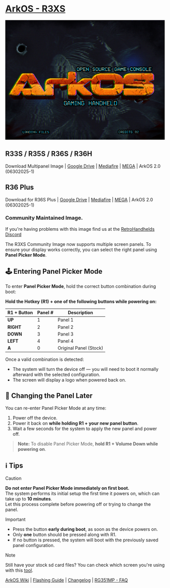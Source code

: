 # [ArkOS - R3XS](https://aeolusux.github.io/ArkOS-R3XS/)
![](https://raw.githubusercontent.com/AeolusUX/ArkOS-R3XS/main/logo.bmp)


## R33S / R35S / R36S / R36H

Download Multipanel Image | [Google Drive](https://drive.google.com/file/d/1NPGRSuIJG6FOnzHHHn89rRQIo34CFZw1/view?usp=sharing) | [Mediafire](https://www.mediafire.com/file/i672xysm7j62kde/ArkOS_R35S-R36S_v2.0_05312025_MultiPanel.img.xz/file) | [MEGA](https://mega.nz/file/wARn3SaQ#a-i_fbcRs81oMYfxau5auLLWXLa6ASxyY0VeFT422Ns) |  ArkOS 2.0 (06302025-1)


## R36 Plus
Download for R36S Plus | [Google Drive](https://drive.google.com/file/d/1TMRB8uwkTfk1g6k7c7zpyuxtooJZfyGu/view?usp=sharing) | [Mediafire](https://www.mediafire.com/file/dnv82zdbd47jqls/ArkOS_R36SPLUS_v2.0_03302025.img.xz/file) | [MEGA](https://mega.nz/file/sZZ2GLpS#hAT4O8Og5Bt9nP-zFSZsCc0b9xmu0snA06RXcHEzT9k) | ArkOS 2.0 (06302025-1)


### Community Maintained Image.
If you're having problems with this image find us at the [RetroHandhelds Discord](https://discord.gg/RetroHandhelds)

The R3XS Community Image now supports multiple screen panels. To ensure your display works correctly, you can select the right panel using **Panel Picker Mode**.

## 🕹️ Entering Panel Picker Mode

To enter **Panel Picker Mode**, hold the correct button combination during boot:

**Hold the Hotkey (R1) + one of the following buttons while powering on:**

| R1 + Button | Panel # | Description             |
|-------------|---------|-------------------------|
| **UP**       | 1       | Panel 1             |
| **RIGHT**       | 2       | Panel 2             |
| **DOWN**       | 3       | Panel 3             |
| **LEFT**       | 4       | Panel 4             |
| **A**       | 0       | Original Panel (Stock)  |

Once a valid combination is detected:
- The system will turn the device off — you will need to boot it normally afterward with the selected configuration.
- The screen will display a logo when powered back on.


## 🔁 Changing the Panel Later

You can re-enter Panel Picker Mode at any time:

1. Power off the device.
2. Power it back on **while holding R1 + your new panel button**.
3. Wait a few seconds for the system to apply the new panel and power off.

> **Note:** To disable Panel Picker Mode, **hold R1 + Volume Down while powering on**.


## ℹ️ Tips

> [!CAUTION]
> **Do not enter Panel Picker Mode immediately on first boot.**  
  The system performs its initial setup the first time it powers on, which can take up to **10 minutes**.  
  Let this process complete before powering off or trying to change the panel.

> [!IMPORTANT]  
> - Press the button **early during boot**, as soon as the device powers on.
> - Only **one** button should be pressed along with R1.
> - If no button is pressed, the system will boot with the previously saved panel configuration.

> [!NOTE]  
Still have your stock sd card files? You can check which screen you're using with this [tool](https://aeolusux.github.io/ArkOS-R3XS/tools/dtbIdentify.htm).

[ArkOS Wiki](https://github.com/christianhaitian/arkos/wiki) | [Flashing Guide](https://ko-fi.com/post/Installation-Guide-for-ArkOS-v2-0-01272024-J3J6TVPH1) | [Changelog](https://raw.githubusercontent.com/AeolusUX/ArkOS-R3XS-Updater/main/R3XS-Changelogs) | [RG351MP - FAQ](https://github.com/christianhaitian/arkos/wiki/Frequently-Asked-Questions---RG351MP)


